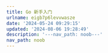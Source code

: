 ```yaml
---
title: Go 新手入门
urlname: eigb7p6levvwasze
date: '2024-05-24 09:29:15'
updated: '2024-08-06 19:28:49'
description: '---nav_path: noob---'
nav_path: noob
---
```



